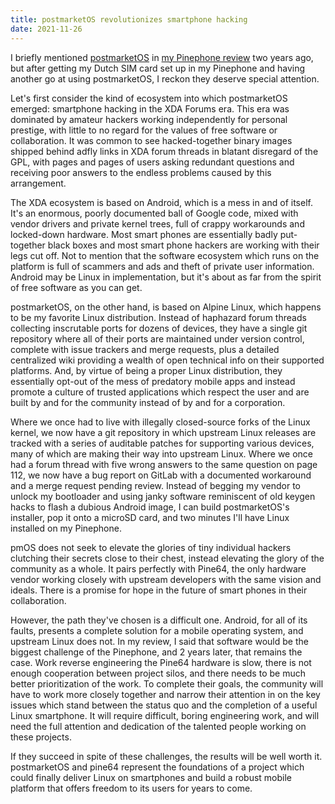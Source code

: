 ```yaml
---
title: postmarketOS revolutionizes smartphone hacking
date: 2021-11-26
---
```


I briefly mentioned [postmarketOS][0] in [my Pinephone review][1] two years ago,
but after getting my Dutch SIM card set up in my Pinephone and having another go
at using postmarketOS, I reckon they deserve special attention.

[0]: http://postmarketos.org/
[1]: https://drewdevault.com/2019/12/18/PinePhone-review.html

Let's first consider the kind of ecosystem into which postmarketOS emerged:
smartphone hacking in the XDA Forums era. This era was dominated by amateur
hackers working independently for personal prestige, with little to no regard
for the values of free software or collaboration. It was common to see
hacked-together binary images shipped behind adfly links in XDA forum threads in
blatant disregard of the GPL, with pages and pages of users asking redundant
questions and receiving poor answers to the endless problems caused by this
arrangement.

The XDA ecosystem is based on Android, which is a mess in and of itself. It's an
enormous, poorly documented ball of Google code, mixed with vendor drivers and
private kernel trees, full of crappy workarounds and locked-down hardware. Most
smart phones are essentially badly put-together black boxes and most smart phone
hackers are working with their legs cut off. Not to mention that the software
ecosystem which runs on the platform is full of scammers and ads and theft of
private user information. Android may be Linux in implementation, but it's about
as far from the spirit of free software as you can get.

postmarketOS, on the other hand, is based on Alpine Linux, which happens to be
my favorite Linux distribution. Instead of haphazard forum threads collecting
inscrutable ports for dozens of devices, they have a single git repository where
all of their ports are maintained under version control, complete with issue
trackers and merge requests, plus a detailed centralized wiki providing a wealth
of open technical info on their supported platforms. And, by virtue of being a
proper Linux distribution, they essentially opt-out of the mess of predatory
mobile apps and instead promote a culture of trusted applications which respect
the user and are built by and for the community instead of by and for a
corporation.

Where we once had to live with illegally closed-source forks of the Linux
kernel, we now have a git repository in which upstream Linux releases are
tracked with a series of auditable patches for supporting various devices, many
of which are making their way into upstream Linux. Where we once had a forum
thread with five wrong answers to the same question on page 112, we now have a
bug report on GitLab with a documented workaround and a merge request pending
review. Instead of begging my vendor to unlock my bootloader and using janky
software reminiscent of old keygen hacks to flash a dubious Android image, I can
build postmarketOS's installer, pop it onto a microSD card, and two minutes I'll
have Linux installed on my Pinephone.

pmOS does not seek to elevate the glories of tiny individual hackers clutching
their secrets close to their chest, instead elevating the glory of the community
as a whole. It pairs perfectly with Pine64, the only hardware vendor working
closely with upstream developers with the same vision and ideals. There is a
promise for hope in the future of smart phones in their collaboration.

However, the path they've chosen is a difficult one. Android, for all of its
faults, presents a complete solution for a mobile operating system, and upstream
Linux does not. In my review, I said that software would be the biggest
challenge of the Pinephone, and 2 years later, that remains the case. Work
reverse engineering the Pine64 hardware is slow, there is not enough cooperation
between project silos, and there needs to be much better prioritization of the
work. To complete their goals, the community will have to work more closely
together and narrow their attention in on the key issues which stand between the
status quo and the completion of a useful Linux smartphone. It will require
difficult, boring engineering work, and will need the full attention and
dedication of the talented people working on these projects.

If they succeed in spite of these challenges, the results will be well worth it.
postmarketOS and pine64 represent the foundations of a project which could
finally deliver Linux on smartphones and build a robust mobile platform that
offers freedom to its users for years to come.
